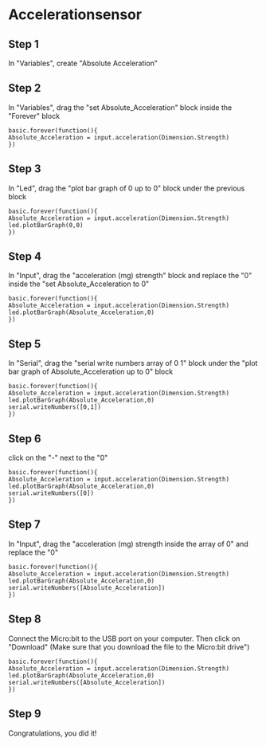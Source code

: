 # Accelerationsensor
## Step 1
In "Variables", create "Absolute Acceleration"
 
## Step 2
In "Variables", drag the "set Absolute_Acceleration" block inside the "Forever" block
```blocks
basic.forever(function(){
Absolute_Acceleration = input.acceleration(Dimension.Strength)
})
```
 
## Step 3
In "Led", drag the "plot bar graph of 0 up to 0" block under the previous block
```blocks
basic.forever(function(){
Absolute_Acceleration = input.acceleration(Dimension.Strength)
led.plotBarGraph(0,0)
})
```
 
## Step 4
In "Input", drag the "acceleration (mg) strength" block and replace the "0" inside the "set Absolute_Acceleration to 0"
```blocks
basic.forever(function(){
Absolute_Acceleration = input.acceleration(Dimension.Strength)
led.plotBarGraph(Absolute_Acceleration,0)
})
```
 
## Step 5
In "Serial", drag the "serial write numbers array of 0 1" block under the "plot bar graph of Absolute_Acceleration up to 0" block
```blocks
basic.forever(function(){
Absolute_Acceleration = input.acceleration(Dimension.Strength)
led.plotBarGraph(Absolute_Acceleration,0)
serial.writeNumbers([0,1])
})
```
 
## Step 6
click on the "-" next to the "0"
```blocks
basic.forever(function(){
Absolute_Acceleration = input.acceleration(Dimension.Strength)
led.plotBarGraph(Absolute_Acceleration,0)
serial.writeNumbers([0])
})
```
 
## Step 7
In "Input", drag the "acceleration (mg) strength inside the array of 0" and replace the "0"
```blocks
basic.forever(function(){
Absolute_Acceleration = input.acceleration(Dimension.Strength)
led.plotBarGraph(Absolute_Acceleration,0)
serial.writeNumbers([Absolute_Acceleration])
})
```
 
## Step 8
Connect the Micro:bit to the USB port on your computer. Then click on "Download" (Make sure that you download the file to the Micro:bit drive")
```blocks
basic.forever(function(){
Absolute_Acceleration = input.acceleration(Dimension.Strength)
led.plotBarGraph(Absolute_Acceleration,0)
serial.writeNumbers([Absolute_Acceleration])
})
```
 
## Step 9
Congratulations, you did it!

